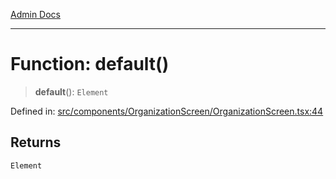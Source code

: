 [Admin Docs](/)

---

# Function: default()

> **default**(): `Element`

Defined in: [src/components/OrganizationScreen/OrganizationScreen.tsx:44](https://github.com/PalisadoesFoundation/talawa-admin/blob/main/src/components/OrganizationScreen/OrganizationScreen.tsx#L44)

## Returns

`Element`
